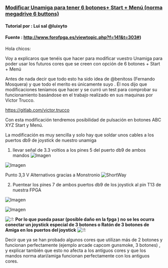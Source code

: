 ### [Modificar Unamiga para tener 6 botones+ Start + Menú (norma megadrive 6 buttons)](http://www.forofpga.es/viewtopic.php?f=141&t=303#p1257)
#### Tutorial por : Lui sal @luixyto
#### Fuente : http://www.forofpga.es/viewtopic.php?f=141&t=303#)

Hola chicos:

Voy a explicaros que tenéis que hacer para modificar vuestro Unamiga para poder usar los futuros cores que se creen con opción de 6 botones + Start + Menú

Antes de nada decir que todo esto ha sido idea de @benitoss (Fernando Mosquera) y que todo el merito es únicamente suyo .
Él nos dijo que modificaciones teníamos que hacer y se curró un test para comprobar su funcionamiento basándose en el trabajo realizado en sus maquinas por Victor Trucco.

https://gitlab.com/victor.trucco

Con esta modificación tendremos posibilidad de pulsación en botones ABC XYZ Start y Menú.

La modificación es muy sencilla y solo hay que soldar unos cables a los puertos db9 de joystick de nuestro unamiga

1) llevar señal de 3.3 voltios a los pines 5 del puerto db9 de ambos mandos
![Imagen](https://i.ibb.co/rH5TPyd/modjoy1-copia.jpg)

![Imagen](https://i.ibb.co/8zR9VKg/unamiga-mod-copia.jpg)

Punto 3,3 V Alternativos gracias a Monstronio 
![ShortWay](https://user-images.githubusercontent.com/31018768/93665736-42631d00-fa79-11ea-8a8c-cb6da7b7906b.png)

2) Puentear los pines 7 de ambos puertos db9 de los joystick al pin T13 de nuestra FPGA

![Imagen](https://i.ibb.co/4dsr14Q/modjoy3.jpg)



![Imagen](https://i.ibb.co/j8G4MD2/modjoy4.jpg)


![:!:](http://www.forofpga.es/images/smilies/icon_exclaim.gif) **Por lo que pueda pasar (posible daño en la fpga ) no se les ocurra conectar un joystick especial de 3 botones o Ratón de 3 botones de Amiga en los puertos del joystick** ![:!:](http://www.forofpga.es/images/smilies/icon_exclaim.gif)

Decir que ya se han probado algunos cores que utilizan más de 2 botones y funcionan perfectamente (ejemplo arcade capcom gunsmoke, 3 botones) , y explicar también que esto no afecta a los antiguos cores y que los mandos norma atari/amiga funcionan perfectamente con los antiguos cores.

